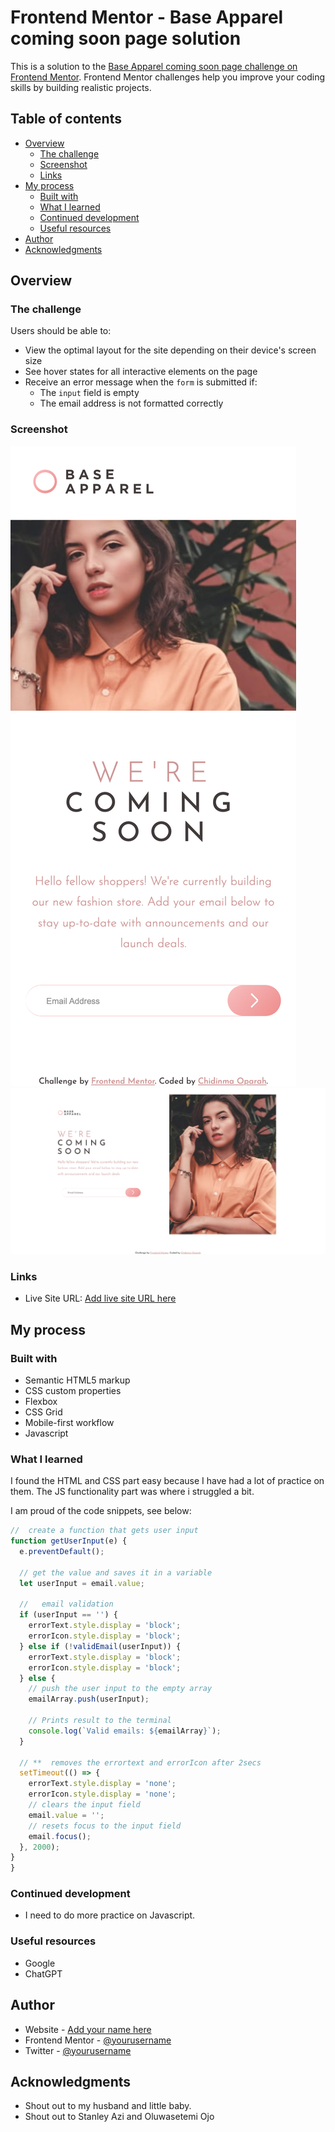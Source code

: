 # Frontend Mentor - Base Apparel coming soon page solution

This is a solution to the [Base Apparel coming soon page challenge on Frontend Mentor](https://www.frontendmentor.io/challenges/base-apparel-coming-soon-page-5d46b47f8db8a7063f9331a0). Frontend Mentor challenges help you improve your coding skills by building realistic projects. 

## Table of contents

- [Overview](#overview)
  - [The challenge](#the-challenge)
  - [Screenshot](#screenshot)
  - [Links](#links)
- [My process](#my-process)
  - [Built with](#built-with)
  - [What I learned](#what-i-learned)
  - [Continued development](#continued-development)
  - [Useful resources](#useful-resources)
- [Author](#author)
- [Acknowledgments](#acknowledgments)



## Overview

### The challenge

Users should be able to:

- View the optimal layout for the site depending on their device's screen size
- See hover states for all interactive elements on the page
- Receive an error message when the `form` is submitted if:
  - The `input` field is empty
  - The email address is not formatted correctly

### Screenshot

![](./images/mobile-view.png)
![](./images/desktop-view.png)


### Links

- Live Site URL: [Add live site URL here](https://base-apparel-nma01.netlify.app/)

## My process

### Built with

- Semantic HTML5 markup
- CSS custom properties
- Flexbox
- CSS Grid
- Mobile-first workflow
- Javascript


### What I learned

I found the HTML and CSS part easy because I have had a lot of practice on them. 
The JS functionality part was where i struggled a bit.



I am proud of the code snippets, see below:


```js
//  create a function that gets user input
function getUserInput(e) {
  e.preventDefault();

  // get the value and saves it in a variable
  let userInput = email.value;

  //   email validation
  if (userInput == '') {
    errorText.style.display = 'block';
    errorIcon.style.display = 'block';
  } else if (!validEmail(userInput)) {
    errorText.style.display = 'block';
    errorIcon.style.display = 'block';
  } else {
    // push the user input to the empty array
    emailArray.push(userInput);

    // Prints result to the terminal
    console.log(`Valid emails: ${emailArray}`);
  }

  // **  removes the errortext and errorIcon after 2secs
  setTimeout(() => {
    errorText.style.display = 'none';
    errorIcon.style.display = 'none';
    // clears the input field
    email.value = '';
    // resets focus to the input field
    email.focus();
  }, 2000);
}
}
```


### Continued development

- I need to do more practice on Javascript.

### Useful resources

- Google
- ChatGPT

## Author

- Website - [Add your name here](https://www.your-site.com)
- Frontend Mentor - [@yourusername](https://www.frontendmentor.io/profile/Nma01)
- Twitter - [@yourusername](https://www.twitter.com/nma_oparah)



## Acknowledgments

- Shout out to my husband and little baby.
- Shout out to Stanley Azi and Oluwasetemi Ojo
